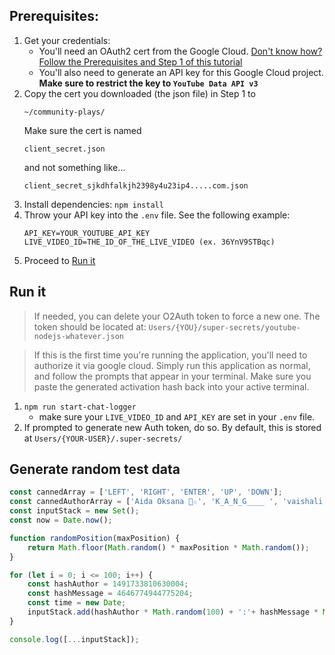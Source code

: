## Prerequisites:
1. Get your credentials:
    - You'll need an OAuth2 cert from the Google Cloud. [Don't know how? Follow the Prerequisites and Step 1 of this tutorial](https://developers.google.com/youtube/v3/quickstart/nodejs)
    - You'll also need to generate an API key for this Google Cloud project. **Make sure to restrict the key to `YouTube Data API v3`**
2. Copy the cert you downloaded (the json file) in Step 1 to 
    ```
    ~/community-plays/
    ```
    Make sure the cert is named 
    ```
    client_secret.json
    ```
    and not something like...
    ```
    client_secret_sjkdhfalkjh2398y4u23ip4.....com.json
    ```
3. Install dependencies: `npm install`
4. Throw your API key into the `.env` file. See the following example:
    ```
    API_KEY=YOUR_YOUTUBE_API_KEY
    LIVE_VIDEO_ID=THE_ID_OF_THE_LIVE_VIDEO (ex. 36YnV9STBqc)
    ```
5. Proceed to [Run it](#run-it)

## Run it
> If needed, you can delete your O2Auth token to force a new one.
> The token should be located at: `Users/{YOU}/super-secrets/youtube-nodejs-whatever.json`

> If this is the first time you're running the application,
> you'll need to authorize it via google cloud. Simply run this application 
> as normal, and follow the prompts that appear in your terminal. Make sure you paste the generated activation
> hash back into your active terminal.

1. `npm run start-chat-logger`
    * make sure your `LIVE_VIDEO_ID` and `API_KEY` are set in your `.env` file.
2. If prompted to generate new Auth token, do so. By default, this is stored at `Users/{YOUR-USER}/.super-secrets/` 

## Generate random test data
```javascript
const cannedArray = ['LEFT', 'RIGHT', 'ENTER', 'UP', 'DOWN'];
const cannedAuthorArray = ['Aida Oksana 🔺️☆', 'K_A_N_G____ ', 'vaishali', '🌾🎶🎶', 'если не указано кому обращение значит этот вопрос ко всем'];
const inputStack = new Set();
const now = Date.now();

function randomPosition(maxPosition) {
    return Math.floor(Math.random() * maxPosition * Math.random());
} 

for (let i = 0; i <= 100; i++) {
    const hashAuthor = 1491733810630004;
    const hashMessage = 4646774944775204;
    const time = new Date;
    inputStack.add(hashAuthor * Math.random(100) + ':'+ hashMessage * Math.random(100) + ':' + time.getMilliseconds() + '=|=' + cannedArray[randomPosition(5)] + '=|='+ cannedAuthorArray[randomPosition(5)]);
}

console.log([...inputStack]);
```